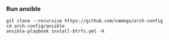 ### Run ansible
```
git clone --recursive https://github.com/vamega/arch-config
cd arch-config/ansible
ansible-playbook install-btrfs.yml -K
```
